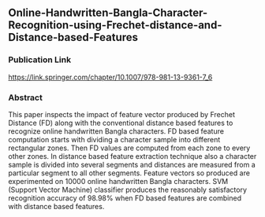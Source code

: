 ## Online-Handwritten-Bangla-Character-Recognition-using-Frechet-distance-and-Distance-based-Features
### Publication Link
https://link.springer.com/chapter/10.1007/978-981-13-9361-7_6
### Abstract
This paper inspects the impact of feature vector produced by Frechet Distance (FD) along with the conventional distance based features to recognize online handwritten Bangla characters. FD based feature computation starts with dividing a character sample into different rectangular zones. Then FD values are computed from each zone to every other zones. In distance based feature extraction technique also a character sample is divided into several segments and distances are measured from a particular segment to all other segments. Feature vectors so produced are experimented on 10000 online handwritten Bangla characters. SVM (Support Vector Machine) classifier produces the reasonably satisfactory recognition accuracy of 98.98% when FD based features are combined with distance based features.
